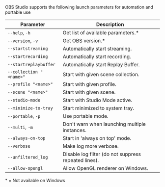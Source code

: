 OBS Studio supports the following launch parameters for automation and portable use

| Parameter                | Description |
| ----------------------- | ----------- |
| `--help`, `-h`          | Get list of available parameters.* |
| `--version`, `-v`       | Get OBS version.* |
| `--startstreaming`      | Automatically start streaming. |
| `--startrecording`      | Automatically start recording. |
| `--startreplaybuffer`   | Automatically start Replay Buffer. |
| `--collection "<name>"` | Start with given scene collection. |
| `--profile "<name>"`    | Start with given profile. |
| `--scene "<name>"`      | Start with given scene. |
| `--studio-mode`         | Start with Studio Mode active. |
| `--minimize-to-tray`    | Start minimized to system tray. |
| `--portable`, `-p`      | Use portable mode. |
| `--multi`, `-m`         | Don't warn when launching multiple instances. |
| `--always-on-top`       | Start in 'always on top' mode. |
| `--verbose`             | Make log more verbose. |
| `--unfiltered_log`      | Disable log filter (do not suppress repeated lines). |
| `--allow-opengl`        | Allow OpenGL renderer on Windows. |

\* = Not available on Windows